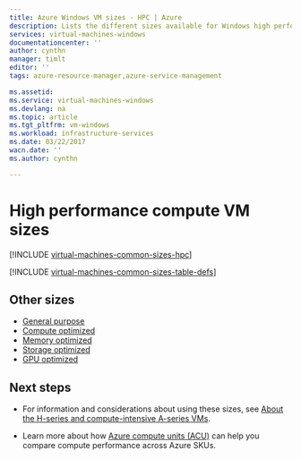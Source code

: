 ```yaml
---
title: Azure Windows VM sizes - HPC | Azure
description: Lists the different sizes available for Windows high performance computing virtual machines in Azure.
services: virtual-machines-windows
documentationcenter: ''
author: cynthn
manager: timlt
editor: ''
tags: azure-resource-manager,azure-service-management

ms.assetid: 
ms.service: virtual-machines-windows
ms.devlang: na
ms.topic: article
ms.tgt_pltfrm: vm-windows
ms.workload: infrastructure-services
ms.date: 03/22/2017
wacn.date: ''
ms.author: cynthn

---
```


# High performance compute VM sizes

[!INCLUDE [virtual-machines-common-sizes-hpc](../../../includes/virtual-machines-common-sizes-hpc.md)]

[!INCLUDE [virtual-machines-common-sizes-table-defs](../../../includes/virtual-machines-common-sizes-table-defs.md)]

## Other sizes
- [General purpose](sizes-general.md)
- [Compute optimized](sizes-compute.md)
- [Memory optimized](../virtual-machines-windows-sizes-memory.md)
- [Storage optimized](../virtual-machines-windows-sizes-storage.md)
- [GPU optimized](sizes-gpu.md)

## Next steps

- For information and considerations about using these sizes, see [About the H-series and compute-intensive A-series VMs](a8-a9-a10-a11-specs.md?toc=%2fazure%2fvirtual-machines%2fwindows%2ftoc.json).

- Learn more about how [Azure compute units (ACU)](acu.md) can help you compare compute performance across Azure SKUs.